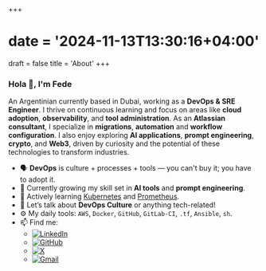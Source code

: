+++
# date = '2024-11-13T13:30:16+04:00'
draft = false
title = 'About'
+++

### Hola 👋, I'm Fede

An Argentinian currently based in Dubai, working as a **DevOps & SRE Engineer**. I thrive on continuous learning and focus on areas like **cloud adoption**, **observability**, and **tool administration**. As an **Atlassian consultant**, I specialize in **migrations**, **automation** and **workflow configuration**. I also enjoy exploring **AI applications**, **prompt engineering**, **crypto**, and **Web3**, driven by curiosity and the potential of these technologies to transform industries.

- 🗣 **DevOps** is culture + processes + tools — you can't buy it; you have to adopt it.
- 🚀 Currently growing my skill set in **AI tools** and **prompt engineering**.
- 🌱 Actively learning [Kubernetes](https://kubernetes.io/) and [Prometheus](https://prometheus.io/).
- 💬 Let’s talk about **DevOps Culture** or anything tech-related!
- ⚙️ My daily tools: `AWS`, `Docker`, `GitHub`, `GitLab-CI`, `.tf`, `Ansible`, `sh`.
- 📫 Find me:
  - [![LinkedIn](https://img.shields.io/badge/-@fedesg-black?style=social&logo=LinkedIn)](https://www.linkedin.com/in/fedesg/en/)
  - [![GitHub](https://img.shields.io/badge/-@fedesg-black?style=social&logo=GitHub)](https://github.com/fedesg/)
  - [![X](https://img.shields.io/badge/-@fedesg-black?style=social&logo=x)](https://x.com/fedesg/)
  - [![Gmail](https://img.shields.io/badge/-fedesg-black?style=social&logo=gmail)](mailto:fedesg@gmail.com)